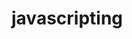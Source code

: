                                                                                                             
# javascripting


